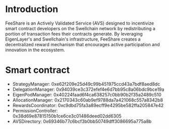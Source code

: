 # Introduction
FeeShare is an Actively Validated Service (AVS) designed to incentivize smart contract developers on the Swellchain network by redistributing a portion of transaction fees their contracts generate. By leveraging EigenLayer's and Swellchain's infrastructure, FeeShare creates a decentralized reward mechanism that encourages active participation and innovation in the ecosystem.

# Smart contract

- StrategyManager: 0xe62f209e25d49c99b451975ccd43a7bdf8aed8dc
- DelegationManager: 0x94039ce3c372efef4e6d7bb95c8a06bdc9bce19a
- EigenPodManager: 0x40224faad6f4ca638257c0bb90b2f35a2489c510
- AllocationManager: 0x2170343c60ab9ef9788da7a421068c557a8342b8
- RewardsCoordinator: 0xc9dbd75fa3a89ecff9e4295be582ffa205847e42
- PermissionController: 0x38d69e87815150b1ce6ce3c01486deed02dd6305
- AVSDirectory: 0x69346b77c6bcf3b0bb50749dff3086695a775a8b
